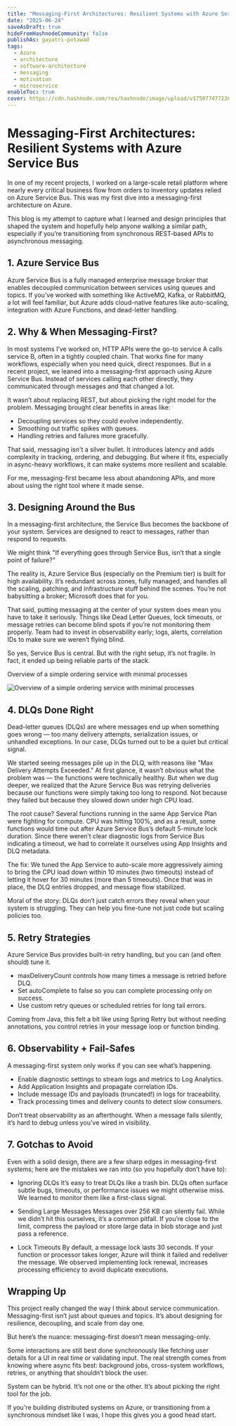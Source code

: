 ```yaml
---
title: "Messaging-First Architectures: Resilient Systems with Azure Service Bus"
date: "2025-06-24"
saveAsDraft: true
hideFromHashnodeCommunity: false
publishAs: gayatri-potawad
tags:
  - Azure
  - architecture
  - software-architecture
  - messaging
  - motivation
  - microservice
enableToc: true
cover: https://cdn.hashnode.com/res/hashnode/image/upload/v1750774772267/_rMXC2BJP.jpg?auto=format
---
```


# Messaging-First Architectures: Resilient Systems with Azure Service Bus 


In one of my recent projects, I worked on a large-scale retail platform where nearly every critical business flow from orders to inventory updates relied on Azure Service Bus. This was my first dive into a messaging-first architecture on Azure. 

This blog is my attempt to capture what I learned and design principles that shaped the system and hopefully help anyone walking a similar path, especially if you’re transitioning from synchronous REST-based APIs to asynchronous messaging. 

 
## 1. Azure Service Bus 

Azure Service Bus is a fully managed enterprise message broker that enables decoupled communication between services using queues and topics. 
If you’ve worked with something like ActiveMQ, Kafka, or RabbitMQ, a lot will feel familiar, but Azure adds cloud-native features like auto-scaling, integration with Azure Functions, and dead-letter handling. 


## 2. Why & When Messaging-First? 

In most systems I’ve worked on, HTTP APIs were the go-to service A calls service B, often in a tightly coupled chain. That works fine for many workflows, especially when you need quick, direct responses. But in a recent project, we leaned into a messaging-first approach using Azure Service Bus. Instead of services calling each other directly, they communicated through messages and that changed a lot. 

It wasn’t about replacing REST, but about picking the right model for the problem. 
Messaging brought clear benefits in areas like: 
- Decoupling services so they could evolve independently.
- Smoothing out traffic spikes with queues.
- Handling retries and failures more gracefully. 

That said, messaging isn't a silver bullet. It introduces latency and adds complexity in tracking, ordering, and debugging. 
But where it fits, especially in async-heavy workflows, it can make systems more resilient and scalable. 

For me, messaging-first became less about abandoning APIs, and more about using the right tool where it made sense. 


## 3. Designing Around the Bus 

In a messaging-first architecture, the Service Bus becomes the backbone of your system. Services are designed to react to messages, rather than respond to requests.

We might think "If everything goes through Service Bus, isn’t that a single point of failure?” 

The reality is, Azure Service Bus (especially on the Premium tier) is built for high availability. 
It’s redundant across zones, fully managed, and handles all the scaling, patching, and infrastructure stuff behind the scenes. 
You’re not babysitting a broker; Microsoft does that for you. 

That said, putting messaging at the center of your system does mean you have to take it seriously. 
Things like Dead Letter Queues, lock timeouts, or message retries can become blind spots if you’re not monitoring them properly. 
Team had to invest in observability early; logs, alerts, correlation IDs to make sure we weren’t flying blind. 

So yes, Service Bus is central. But with the right setup, it’s not fragile. In fact, it ended up being reliable parts of the stack. 

Overview of a simple ordering service with minimal processes 

![Overview of a simple ordering service with minimal processes ](https://cdn.hashnode.com/res/hashnode/image/upload/v1750763150332/cwv8WTrXn.png?auto=format)


## 4. DLQs Done Right 

Dead-letter queues (DLQs) are where messages end up when something goes wrong — too many delivery attempts, serialization issues, or unhandled exceptions. 
In our case, DLQs turned out to be a quiet but critical signal. 

We started seeing messages pile up in the DLQ, with reasons like "Max Delivery Attempts Exceeded." At first glance, it wasn’t obvious what the problem was — the functions were technically healthy. But when we dug deeper, we realized that the Azure Service Bus was retrying deliveries because our functions were simply taking too long to respond. 
Not because they failed but because they slowed down under high CPU load. 

The root cause? Several functions running in the same App Service Plan were fighting for compute. 
CPU was hitting 100%, and as a result, some functions would time out after Azure Service Bus’s default 5-minute lock duration. 
Since there weren’t clear diagnostic logs from Service Bus indicating a timeout, we had to correlate it ourselves using App Insights and DLQ metadata. 

The fix: We tuned the App Service to auto-scale more aggressively aiming to bring the CPU load down within 10 minutes (two timeouts) instead of letting it hover for 30 minutes (more than 5 timeouts). 
Once that was in place, the DLQ entries dropped, and message flow stabilized. 

Moral of the story: DLQs don’t just catch errors they reveal when your system is struggling. 
They can help you fine-tune not just code but scaling policies too. 


## 5. Retry Strategies 

Azure Service Bus provides built-in retry handling, but you can (and often should) tune it. 

- maxDeliveryCount controls how many times a message is retried before DLQ. 
- Set autoComplete to false so you can complete processing only on success. 
- Use custom retry queues or scheduled retries for long tail errors. 

Coming from Java, this felt a bit like using Spring Retry but without needing annotations, you control retries in your message loop or function binding. 


## 6. Observability + Fail-Safes 

A messaging-first system only works if you can see what’s happening. 
- Enable diagnostic settings to stream logs and metrics to Log Analytics.
- Add Application Insights and propagate correlation IDs.
- Include message IDs and payloads (truncated!) in logs for traceability.
- Track processing times and delivery counts to detect slow consumers. 

Don’t treat observability as an afterthought. When a message fails silently, it’s hard to debug unless you’ve wired in visibility.  



## 7. Gotchas to Avoid 

Even with a solid design, there are a few sharp edges in messaging-first systems; here are the mistakes we ran into (so you hopefully don’t have to): 

- Ignoring DLQs 
It’s easy to treat DLQs like a trash bin. DLQs often surface subtle bugs, timeouts, or performance issues we might otherwise miss. We learned to monitor them like a first-class signal. 

- Sending Large Messages 
Messages over 256 KB can silently fail. While we didn’t hit this ourselves, it’s a common pitfall. 
If you’re close to the limit, compress the payload or store large data in blob storage and just pass a reference. 

- Lock Timeouts 
By default, a message lock lasts 30 seconds. If your function or processor takes longer, Azure will think it failed and redeliver the message. We observed implementing lock renewal, increases processing efficiency to avoid duplicate executions. 



## Wrapping Up 

This project really changed the way I think about service communication. Messaging-first isn’t just about queues and topics. It’s about designing for resilience, decoupling, and scale from day one.  

But here’s the nuance: messaging-first doesn’t mean messaging-only. 

Some interactions are still best done synchronously like fetching user details for a UI in real time or validating input. The real strength comes from knowing where async fits best: background jobs, cross-system workflows, retries, or anything that shouldn’t block the user. 

System can be hybrid. It’s not one or the other. It’s about picking the right tool for the job. 

If you're building distributed systems on Azure, or transitioning from a synchronous mindset like I was, I hope this gives you a good head start. 
